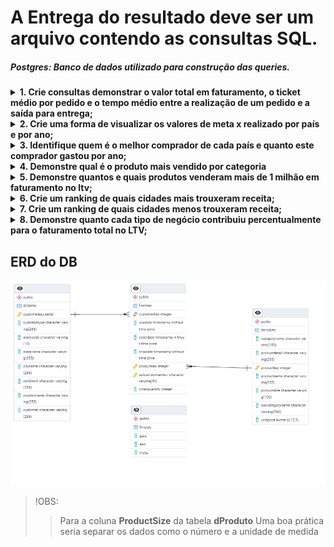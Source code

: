 # A Entrega do resultado deve ser um arquivo contendo as consultas SQL.
 ##### Postgres: Banco de dados utilizado para construção das queries.


 
 <details>
   <summary><strong> 1. Crie consultas demonstrar o valor total em faturamento, o ticket médio por pedido e o tempo médio entre a realização de um pedido e a saída para entrega; </strong></summary>

```sql
WITH 
TotalFaturamento AS (
    SELECT SUM(fv.OrderQuantity * dp.UnitPrice) AS ValorTotal
    FROM fVendas fv
    JOIN dProduto dp ON fv.ProductKey = dp.ProductKey
    WHERE fv.OrderDate IS NOT NULL
),

TicketMedioPorPedido AS (
    SELECT AVG(fv.OrderQuantity * dp.UnitPrice) AS TicketMedio
    FROM fVendas fv
    JOIN dProduto dp ON fv.ProductKey = dp.ProductKey
    WHERE fv.OrderDate IS NOT NULL
    GROUP BY fv.SalesOrderNumber
),

TempoMedioEntrega AS (
    SELECT FLOOR(AVG(EXTRACT(EPOCH FROM (fv.ShipDate - fv.OrderDate)) / 86400)) AS TempoMedioDias
    FROM fVendas fv
    WHERE fv.OrderDate IS NOT NULL
)

SELECT 
    'R$ ' || TO_CHAR((SELECT ValorTotal FROM TotalFaturamento), 'FM999,999,999,990.00') AS "Valor Total em Faturamento",
    'R$ ' || TO_CHAR((SELECT AVG(TicketMedio) FROM TicketMedioPorPedido), 'FM999,999,999,990.00') AS "Ticket Médio por Pedido",
    TO_CHAR((SELECT TempoMedioDias FROM TempoMedioEntrega), 'FM999999990') AS "Tempo Médio entre Pedido e Entrega (dias)";
```
##### Resultado 
 ![01](/images/01.png)
 </details>

 <details>
    <summary><strong> 2. Crie uma forma de visualizar os valores de meta x realizado por país e por ano; </strong></summary>

```sql
WITH FaturamentoPorPaisAno AS (
    SELECT
        c.CountryName AS Pais,
        EXTRACT(YEAR FROM v.OrderDate) AS Ano,
        SUM(v.OrderQuantity * p.UnitPrice) AS Faturamento_Realizado
    FROM
        fVendas v
    JOIN
        dProduto p ON v.ProductKey = p.ProductKey
    JOIN
        dCliente c ON v.CustomerKey = c.CustomerKey
    GROUP BY
        c.CountryName,
        EXTRACT(YEAR FROM v.OrderDate)
),
MetasPorPaisAno AS (
    SELECT
        m.Pais,
        m.Ano,
        SUM(m.Meta) AS Meta_Anual
    FROM
        fMetas m
    GROUP BY
        m.Pais,
        m.Ano
)
SELECT
    m.Pais,
    m.Ano,
    TO_CHAR(COALESCE(m.Meta_Anual, 0), 'FM"R$"999G999G999D00') AS Meta_Anual,
    TO_CHAR(COALESCE(f.Faturamento_Realizado, 0), 'FM"R$"999G999G999D00') AS Faturamento_Realizado,
    TO_CHAR(COALESCE(f.Faturamento_Realizado, 0) - COALESCE(m.Meta_Anual, 0), 'FM"R$"999G999G999D00') AS Diferenca
FROM
    MetasPorPaisAno m
LEFT JOIN
    FaturamentoPorPaisAno f ON m.Pais = f.Pais AND m.Ano = f.Ano
ORDER BY
    m.Pais,
    m.Ano DESC;
```
##### Resultado 
 ![02](/images/02.png)
 </details>

 <details>
    <summary><strong> 3. Identifique quem é o melhor comprador de cada país e quanto este comprador gastou por ano; </strong></summary>

```sql
WITH GastosPorClienteAno AS (
    SELECT
        c.CountryName AS Pais,
        EXTRACT(YEAR FROM v.OrderDate) AS Ano,
        c.CustomerKey,
        c.Customer AS Nome_Cliente,
        SUM(v.OrderQuantity * p.UnitPrice) AS Gasto_Total
    FROM
        fVendas v
    JOIN
        dProduto p ON v.ProductKey = p.ProductKey
    JOIN
        dCliente c ON v.CustomerKey = c.CustomerKey
    GROUP BY
        c.CountryName,
        EXTRACT(YEAR FROM v.OrderDate),
        c.CustomerKey,
        c.Customer
),
MelhorCompradorPorPaisAno AS (
    SELECT
        Pais,
        Ano,
        CustomerKey,
        Nome_Cliente,
        Gasto_Total,
        RANK() OVER (PARTITION BY Pais, Ano ORDER BY Gasto_Total DESC) AS Ranking
    FROM
        GastosPorClienteAno
)
SELECT
    Pais,
    Ano,
    Nome_Cliente AS Melhor_Comprador,
    TO_CHAR(Gasto_Total, 'FM"R$"999G999G999D00') AS Gasto_Total
FROM
    MelhorCompradorPorPaisAno
WHERE
    Ranking = 1
ORDER BY
    Pais,
    Ano DESC;
```
##### Resultado 
 ![03](/images/03.png)
</details>

<details>
    <summary><strong>  4. Demonstre qual é o produto mais vendido por categoria </strong></summary>

```sql
WITH VendasPorProdutoCategoria AS (
    SELECT
        p.CategoryName AS Categoria,
        p.ProductKey,
        p.ProductName AS Produto,
        SUM(v.OrderQuantity) AS Quantidade_Vendida
    FROM
        fVendas v
    JOIN
        dProduto p ON v.ProductKey = p.ProductKey
    GROUP BY
        p.CategoryName,
        p.ProductKey,
        p.ProductName
),
MaisVendidoPorCategoria AS (
    SELECT
        Categoria,
        Produto,
        Quantidade_Vendida,
        RANK() OVER (PARTITION BY Categoria ORDER BY Quantidade_Vendida DESC) AS Ranking
    FROM
        VendasPorProdutoCategoria
)
SELECT
    Categoria,
    Produto AS Produto_Mais_Vendido,
    Quantidade_Vendida
FROM
    MaisVendidoPorCategoria
WHERE
    Ranking = 1
ORDER BY
    Quantidade_Vendida DESC;
```
##### Resultado 
 ![04](/images/04.png)
</details>

<details>
    <summary><strong> 5. Demonstre quantos e quais produtos venderam mais de 1 milhão em faturamento no ltv; </strong></summary>

```sql
WITH FaturamentoPorProduto AS (
    SELECT 
        p.ProductKey,
        p.ProductName,
        SUM(v.OrderQuantity) AS Quantidade_Vendida,
        SUM(v.OrderQuantity * p.UnitPrice) AS Faturamento_Total
    FROM 
        fVendas v
    JOIN 
        dProduto p ON v.ProductKey = p.ProductKey
    GROUP BY 
        p.ProductKey, p.ProductName
)
SELECT 
    ProductKey,
    ProductName,
    Quantidade_Vendida,
    TO_CHAR(Faturamento_Total, 'FM"R$"999G999G999D00') AS FaturamentoLTV
FROM 
    FaturamentoPorProduto
WHERE 
    Faturamento_Total > 1000000
ORDER BY 
    Quantidade_Vendida DESC;

```
##### Resultado 
 ![05](/images/05.png)
</details>

<details>
    <summary><strong> 6. Crie um ranking de quais cidades mais trouxeram receita; </strong></summary>

```sql
WITH ReceitaPorCidade AS (
    SELECT
        c.CityName AS Cidade,
        c.StateName AS Estado,
        c.CountryName AS Pais,
        SUM(v.OrderQuantity * p.UnitPrice) AS Receita_Total
    FROM
        fVendas v
    JOIN
        dProduto p ON v.ProductKey = p.ProductKey
    JOIN
        dCliente c ON v.CustomerKey = c.CustomerKey
    GROUP BY
        c.CityName,
        c.StateName,
        c.CountryName
)
SELECT
    RANK() OVER (ORDER BY Receita_Total DESC) AS Ranking,
    Cidade,
    Estado,
    Pais,
    TO_CHAR(Receita_Total, 'FM"R$"999G999G999D00') AS Receita_Total
FROM
    ReceitaPorCidade
ORDER BY
    Ranking ASC;

```
##### Resultado 
 ![06](/images/06.png)
</details>

<details>
    <summary><strong> 7. Crie um ranking de quais cidades menos trouxeram receita; </strong></summary>

```sql
WITH ReceitaPorCidade AS (
    SELECT
        c.CityName AS Cidade,
        c.StateName AS Estado,
        c.CountryName AS Pais,
        SUM(v.OrderQuantity * p.UnitPrice) AS Receita_Total
    FROM
        fVendas v
    JOIN
        dProduto p ON v.ProductKey = p.ProductKey
    JOIN
        dCliente c ON v.CustomerKey = c.CustomerKey
    GROUP BY
        c.CityName,
        c.StateName,
        c.CountryName
)
SELECT
    RANK() OVER (ORDER BY Receita_Total ASC) AS Ranking,
    Cidade,
    Estado,
    Pais,
    TO_CHAR(Receita_Total, 'FM"R$"999G999G999D00') AS Receita_Total
FROM
    ReceitaPorCidade
ORDER BY
    Ranking ASC;
```
##### Resultado 
 ![07](/images/07.png)
</details>

<details>
    <summary><strong> 8. Demonstre quanto cada tipo de negócio contribuiu percentualmente para o faturamento total no LTV; </strong></summary>
    
```sql
WITH FaturamentoPorNegocio AS (
    SELECT
        c.BusinessType AS Tipo_Negocio,
        SUM(v.OrderQuantity * p.UnitPrice) AS LTV_Faturamento_Total
    FROM
        fVendas v
    JOIN
        dProduto p ON v.ProductKey = p.ProductKey
    JOIN
        dCliente c ON v.CustomerKey = c.CustomerKey
    GROUP BY
        c.BusinessType
),
FaturamentoTotal AS (
    SELECT
        SUM(LTV_Faturamento_Total) AS LTV_Faturamento_Geral
    FROM
        FaturamentoPorNegocio
)
SELECT
    fn.Tipo_Negocio,
    TO_CHAR(fn.LTV_Faturamento_Total, 'FM"R$"999G999G999D00') AS Faturamento_Total_LTV,
    TO_CHAR((fn.LTV_Faturamento_Total / ft.LTV_Faturamento_Geral) * 100, 'FM990.00') || '%' AS Percentual_Contribuicao
FROM
    FaturamentoPorNegocio fn,
    FaturamentoTotal ft
ORDER BY
    (fn.LTV_Faturamento_Total / ft.LTV_Faturamento_Geral) DESC;
```
##### Resultado 
 ![08](/images/08.png)
</details>

 ## ERD do DB 
![ERD](/images/ERD.png)


>!OBS:
>>Para a coluna **ProductSize** da tabela **dProduto**
>>Uma boa prática seria separar os dados como o número e a unidade de medida 